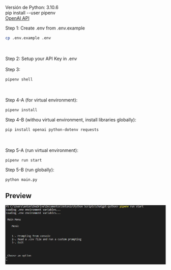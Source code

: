 Versión de Python: 3.10.6 
<br/>
pip install --user pipenv
<br/>
<a href="https://platform.openai.com/account/api-keys">OpenAI API</a>
<br/>

Step 1: Create .env from .env.example <br/>
```sh 
cp .env.example .env 
```
<br/>
<br/>
Step 2: Setup your API Key in .env
<br/>
<br/>
Step 3:

```sh
pipenv shell 
``` 
<br/>
<br/>
Step 4-A (for virtual environment):

```sh
pipenv install 
``` 

Step 4-B (withou virtual environment, install libraries globally):

```sh
pip install openai python-dotenv requests
``` 
<br/>
<br/>
Step 5-A (run virtual environment): 

```sh
pipenv run start 
``` 

Step 5-B (run globally): 

```sh
python main.py
``` 

## Preview
<img src="./img/menu.png" width="800px"></img>

